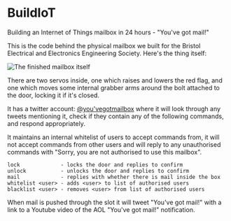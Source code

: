 # BuildIoT

Building an Internet of Things mailbox in 24 hours - "You've got mail!"

This is the code behind the physical mailbox we built for the Bristol Electrical and Electronics Engineering Society. Here's the thing itself:

![The finished mailbox itself](https://lh3.googleusercontent.com/baL2eCiW3-LWrMa_eZ1ih3BbEbh6ixd77PlQHdwtkhZBb3_0NL8vVsVmk-3PIM0n7fNVo4gTyHvue1b6tiLnToWz_jQ33FBcrI9drDXqjdLoZxTcVHcgAGfVvTMCW7bd7XITeZk=w751-h1334-no)

There are two servos inside, one which raises and lowers the red flag, and one which moves some internal grabber arms around the bolt attached to the door, locking it if it's closed.

It has a twitter account: [@you'vegotmailbox](https://twitter.com/youvegotmailbox) where it will look through any tweets mentioning it, check if they contain any of the following commands, and respond appropriately.

It maintains an internal whitelist of users to accept commands from, it will not accept commands from other users and will reply to any unauthorised commands with "Sorry, you are not authorised to use this mailbox".

```
lock             - locks the door and replies to confirm
unlock           - unlocks the door and replies to confirm
mail             - replies with whether there is mail inside the box
whitelist <user> - adds <user> to list of authorised users
blacklist <user> - removes <user> from list of authorised users
```

When mail is pushed through the slot it will tweet "You've got mail!" with a link to a Youtube video of the AOL "You've got mail!" notification.
